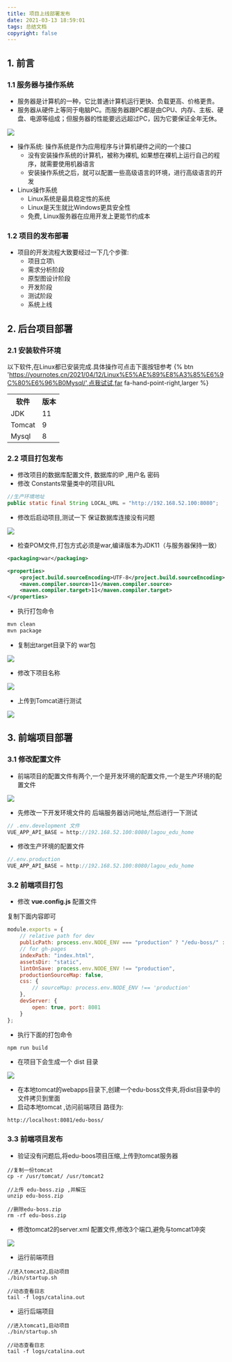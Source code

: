 ```yaml
---
title: 项目上线部署发布
date: 2021-03-13 18:59:01
tags: 总结文档
copyright: false
---
```


## 1. 前言
### 1.1 服务器与操作系统
* 服务器是计算机的一种，它比普通计算机运行更快、负载更高、价格更贵。
* 服务器从硬件上等同于电脑PC。而服务器跟PC都是由CPU、内存、主板、硬盘、电源等组成；但服务器的性能要远远超过PC，因为它要保证全年无休。

![](https://gitee-imagehost.oss-cn-beijing.aliyuncs.com/image_host/20210421190217.png)
* 操作系统: 操作系统是作为应用程序与计算机硬件之间的一个接口
	* 没有安装操作系统的计算机，被称为裸机, 如果想在裸机上运行自己的程序，就需要使用机器语言
	* 安装操作系统之后，就可以配置一些高级语言的环境，进行高级语言的开发
* Linux操作系统
	* Linux系统是最具稳定性的系统
	* Linux是天生就比Windows更具安全性
	* 免费, Linux服务器在应用开发上更能节约成本

### 1.2 项目的发布部署
* 项目的开发流程大致要经过一下几个步骤:
	* 项目立项\
	* 需求分析阶段
	* 原型图设计阶段
	* 开发阶段
	* 测试阶段
	* 系统上线

## 2. 后台项目部署
### 2.1 安装软件环境
以下软件,在Linux都已安装完成.具体操作可点击下面按钮参考
{% btn 'https://yournotes.cn/2021/04/12/Linux%E5%AE%89%E8%A3%85%E6%9C%80%E6%96%B0Mysql/',点我试试,far fa-hand-point-right,larger %}

<table>
    <tr>
    	<th>软件</th>
        <th>版本</th>
    </tr>
    <tr>
    	<td>JDK</td>
        <td>11</td>
    </tr>
    <tr>
    	<td>Tomcat</td>
        <td>9</td>
    </tr>
    <tr>
    	<td>Mysql</td>
        <td>8</td>
    </tr>
</table>

### 2.2 项目打包发布
* 修改项目的数据库配置文件, 数据库的IP ,用户名 密码 
* 修改 Constants常量类中的项目URL

```java
//生产环境地址 
public static final String LOCAL_URL = "http://192.168.52.100:8080";
```
* 修改后启动项目,测试一下 保证数据库连接没有问题

![](https://gitee-imagehost.oss-cn-beijing.aliyuncs.com/image_host/20210421192410.png)

* 检查POM文件,打包方式必须是war,编译版本为JDK11（与服务器保持一致）

```xml
<packaging>war</packaging> 

<properties> 
    <project.build.sourceEncoding>UTF-8</project.build.sourceEncoding> 
    <maven.compiler.source>11</maven.compiler.source> 
    <maven.compiler.target>11</maven.compiler.target> 
</properties>
```

* 执行打包命令

```powershell
mvn clean
mvn package
```

* 复制出target目录下的 war包 

![](https://gitee-imagehost.oss-cn-beijing.aliyuncs.com/image_host/20210421192552.png)

* 修改下项目名称

![](https://gitee-imagehost.oss-cn-beijing.aliyuncs.com/image_host/20210421192640.png)

* 上传到Tomcat进行测试

![](https://gitee-imagehost.oss-cn-beijing.aliyuncs.com/image_host/20210421192707.png)



## 3. 前端项目部署

### 3.1 修改配置文件

* 前端项目的配置文件有两个,一个是开发环境的配置文件,一个是生产环境的配置文件

![](https://gitee-imagehost.oss-cn-beijing.aliyuncs.com/image_host/20210421195201.png)

* 先修改一下开发环境文件的 后端服务器访问地址,然后进行一下测试

```js
// .env.development 文件 
VUE_APP_API_BASE = http://192.168.52.100:8080/lagou_edu_home
```

* 修改生产环境的配置文件

```js
//.env.production 
VUE_APP_API_BASE = http://192.168.52.100:8080/lagou_edu_home
```

### 3.2 前端项目打包

* 修改 **vue.config.js** 配置文件

复制下面内容即可

```js
module.exports = { 
    // relative path for dev 
    publicPath: process.env.NODE_ENV === "production" ? "/edu-boss/" : "./", 
    // for gh-pages 
    indexPath: "index.html", 
    assetsDir: "static", 
    lintOnSave: process.env.NODE_ENV !== "production", 
    productionSourceMap: false, 
    css: { 
        // sourceMap: process.env.NODE_ENV !== 'production' 
    },
    devServer: { 
        open: true, port: 8081 
    } 
};
```

* 执行下面的打包命令

```powershell
npm run build
```

* 在项目下会生成一个 dist 目录

![](https://gitee-imagehost.oss-cn-beijing.aliyuncs.com/image_host/20210421194038.png)

* 在本地tomcat的webapps目录下,创建一个edu-boss文件夹,将dist目录中的文件拷贝到里面
* 启动本地tomcat ,访问前端项目 路径为:

```
http://localhost:8081/edu-boss/
```



### 3.3 前端项目发布

* 验证没有问题后,将edu-boos项目压缩,上传到tomcat服务器

```shell
//复制一份tomcat 
cp -r /usr/tomcat/ /usr/tomcat2 

//上传 edu-boss.zip ,并解压 
unzip edu-boss.zip 

//删除edu-boss.zip 
rm -rf edu-boss.zip
```

* 修改tomcat2的server.xml 配置文件,修改3个端口,避免与tomcat1冲突

![](https://gitee-imagehost.oss-cn-beijing.aliyuncs.com/image_host/20210421194353.png)

* 运行前端项目

```shell
//进入tomcat2,启动项目 
./bin/startup.sh 

//动态查看日志 
tail -f logs/catalina.out
```

* 运行后端项目

```shell
//进入tomcat1,启动项目 
./bin/startup.sh 

//动态查看日志 
tail -f logs/catalina.out
```

